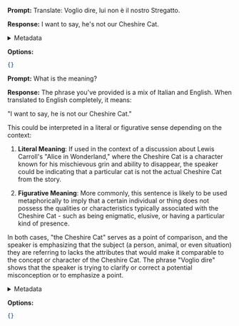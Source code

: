 **Prompt:**
Translate: Voglio dire, lui non è il nostro Stregatto.

**Response:**
I want to say, he's not our Cheshire Cat.

<details><summary>Metadata</summary>

- Duration: 961 ms
- Datetime: 2024-01-11T09:55:05.632550
- Model: gpt-4-1106-preview

</details>

**Options:**
```json
{}
```

**Prompt:**
What is the meaning?

**Response:**
The phrase you've provided is a mix of Italian and English. When translated to English completely, it means:

"I want to say, he is not our Cheshire Cat."

This could be interpreted in a literal or figurative sense depending on the context:

1. **Literal Meaning**: If used in the context of a discussion about Lewis Carroll's "Alice in Wonderland," where the Cheshire Cat is a character known for his mischievous grin and ability to disappear, the speaker could be indicating that a particular cat is not the actual Cheshire Cat from the story.

2. **Figurative Meaning**: More commonly, this sentence is likely to be used metaphorically to imply that a certain individual or thing does not possess the qualities or characteristics typically associated with the Cheshire Cat - such as being enigmatic, elusive, or having a particular kind of presence.

In both cases, "the Cheshire Cat" serves as a point of comparison, and the speaker is emphasizing that the subject (a person, animal, or even situation) they are referring to lacks the attributes that would make it comparable to the concept or character of the Cheshire Cat. The phrase "Voglio dire" shows that the speaker is trying to clarify or correct a potential misconception or to emphasize a point.

<details><summary>Metadata</summary>

- Duration: 15226 ms
- Datetime: 2024-01-11T09:55:23.679750
- Model: gpt-4-1106-preview

</details>

**Options:**
```json
{}
```

